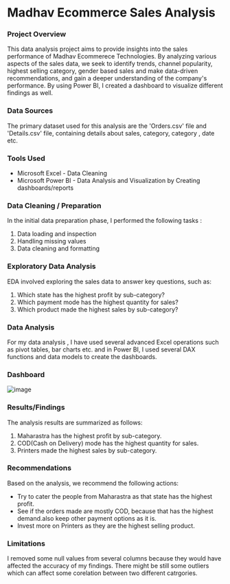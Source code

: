 # Madhav Ecommerce Sales Analysis


### Project Overview

This data analysis project aims to provide insights into the sales performance of Madhav Ecommerece Technologies. By analyzing various aspects of the sales data, we seek to identify trends, channel popularity, highest selling category, gender based sales and make data-driven recommendations, and gain a deeper understanding of the company's performance. By using Power BI, I created a dashboard to visualize different findings as well.


### Data Sources

The primary dataset  used for this analysis are the 'Orders.csv' file and 'Details.csv' file, containing details about sales, category, category , date etc. 


### Tools Used 

- Microsoft Excel - Data Cleaning
- Microsoft Power BI - Data Analysis and Visualization by Creating dashboards/reports


### Data Cleaning / Preparation 

In the initial data preparation phase, I performed the following tasks :
  
  1. Data loading and inspection
  2. Handling missing values
  3. Data cleaning and formatting


### Exploratory Data Analysis

EDA involved exploring the sales data to answer key questions, such as:

  1. Which state has the highest profit by sub-category?
  2. Which payment mode has the highest quantity for sales?
  3. Which product made the highest sales by sub-category?


### Data Analysis

For my data analysis , I have used several advanced Excel operations such as pivot tables, bar charts etc. and in Power BI, I used several DAX functions and data models to create the dashboards. 


### Dashboard

![image](https://github.com/AnganTheEagle/Portfolio-Projects/assets/158545853/ca482902-7e31-4da7-9aa4-fc1c781b81d0)



### Results/Findings 

The analysis results are summarized as follows:

  1. Maharastra has the highest profit by sub-category.
  2. COD(Cash on Delivery) mode has the highest quantity for sales.
  3. Printers made the highest sales by sub-category.


### Recommendations

Based on the analysis, we recommend the following actions:

  - Try to cater the people from Maharastra as that state has the highest profit.
  - See if the orders made are mostly COD, because that has the highest demand.also keep other payment options as it is.
  - Invest more on Printers as they are the highest selling product. 


### Limitations 

I removed some null values from several columns because they would have affected the accuracy of my findings. There might be still some outliers which can affect some corelation between two different catrgories. 

